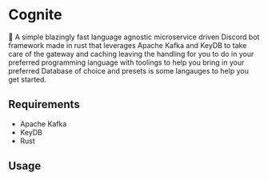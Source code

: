 # Cognite

:rocket: A simple blazingly fast language agnostic microservice driven Discord bot
framework made in rust that leverages Apache Kafka and KeyDB to take care of the
gateway and caching leaving the handling for you to do in your preferred
programming language with toolings to help you bring in your preferred Database of
choice and presets is some langauges to help you get started.

## Requirements

- Apache Kafka
- KeyDB
- Rust

## Usage

